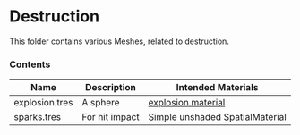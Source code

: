 # Destruction
This folder contains various Meshes, related to destruction.

### Contents
| Name | Description | Intended Materials |
|---|---|---|
| explosion.tres | A sphere | [explosion.material](/base_game/resources/materials/README.md#destruction) |
| sparks.tres | For hit impact | 	Simple unshaded SpatialMaterial |
